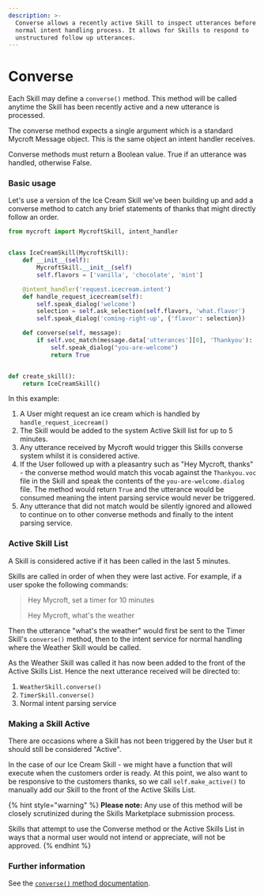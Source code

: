 ```yaml
---
description: >-
  Converse allows a recently active Skill to inspect utterances before the
  normal intent handling process. It allows for Skills to respond to
  unstructured follow up utterances.
---
```


# Converse

Each Skill may define a `converse()` method. This method will be called anytime the Skill has been recently active and a new utterance is processed. 

The converse method expects a single argument which is a standard Mycroft Message object. This is the same object an intent handler receives.

Converse methods must return a Boolean value. True if an utterance was handled, otherwise False.

### Basic usage

Let's use a version of the Ice Cream Skill we've been building up and add a converse method to catch any brief statements of thanks that might directly follow an order.

```python
from mycroft import MycroftSkill, intent_handler


class IceCreamSkill(MycroftSkill):
    def __init__(self):
        MycroftSkill.__init__(self)
        self.flavors = ['vanilla', 'chocolate', 'mint']

    @intent_handler('request.icecream.intent')
    def handle_request_icecream(self):
        self.speak_dialog('welcome')
        selection = self.ask_selection(self.flavors, 'what.flavor')
        self.speak_dialog('coming-right-up', {'flavor': selection})

    def converse(self, message):
        if self.voc_match(message.data['utterances'][0], 'Thankyou'):
            self.speak_dialog("you-are-welcome")
            return True


def create_skill():
    return IceCreamSkill()
```

In this example:

1. A User might request an ice cream which is handled by `handle_request_icecream()` 
2. The Skill would be added to the system Active Skill list for up to 5 minutes.
3. Any utterance received by Mycroft would trigger this Skills converse system whilst it is considered active.
4. If the User followed up with a pleasantry such as "Hey Mycroft, thanks" - the converse method would match this vocab against the `Thankyou.voc` file in the Skill and speak the contents of the `you-are-welcome.dialog` file. The method would return `True` and the utterance would be consumed meaning the intent parsing service would never be triggered.
5. Any utterance that did not match would be silently ignored and allowed to continue on to other converse methods and finally to the intent parsing service.

### Active Skill List

A Skill is considered active if it has been called in the last 5 minutes.

Skills are called in order of when they were last active. For example, if a user spoke the following commands:

> Hey Mycroft, set a timer for 10 minutes
>
> Hey Mycroft, what's the weather

Then the utterance "what's the weather" would first be sent to the Timer Skill's `converse()` method, then to the intent service for normal handling where the Weather Skill would be called.

As the Weather Skill was called it has now been added to the front of the Active Skills List. Hence the next utterance received will be directed to:

1. `WeatherSkill.converse()`
2. `TimerSkill.converse()`
3. Normal intent parsing service

### Making a Skill Active

There are occasions where a Skill has not been triggered by the User but it should still be considered "Active".

In the case of our Ice Cream Skill - we might have a function that will execute when the customers order is ready. At this point, we also want to be responsive to the customers thanks, so we call `self.make_active()` to manually add our Skill to the front of the Active Skills List.

{% hint style="warning" %}
**Please note:** Any use of this method will be closely scrutinized during the Skills Marketplace submission process.

Skills that attempt to use the Converse method or the Active Skills List in ways that a normal user would not intend or appreciate, will not be approved.
{% endhint %}

### Further information 

See the [`converse()` method documentation](https://mycroft-core.readthedocs.io/en/latest/source/mycroft.html#mycroft.MycroftSkill.converse).

